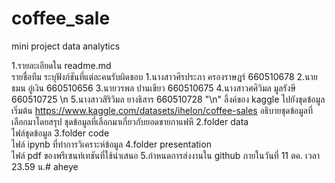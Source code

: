 # coffee_sale
mini project data analytics

1.รายละเอียดใน readme.md 	
รายชื่อทีม ระบุฟังก์ชันที่แต่ละคนรับผิดชอบ
1.นางสาวศิรประภา ครองราษฎร์ 660510678
2.นายธมน อู่เงิน 660510656
3.นายวรพล ปานเขียว 660510675
4.นางสาวศศิวิมล มูลรังษี 660510725 \n
5.นางสาวสิริวิมล ยางธิสาร 660510728 "\n"
ลิ้งค์ของ kaggle ไปยังชุดข้อมูลเริ่มต้น
https://www.kaggle.com/datasets/ihelon/coffee-sales
อธิบายชุดข้อมูลที่เลือกมาโดยสรุป
ชุดข้อมูลที่เลือกมาเกี่ยวกับยอดขายกาแฟหี
2.folder data  	
ไฟล์ชุดข้อมูล
3.folder code 	
ไฟล์ ipynb ที่ทำการวิเคราะห์ข้อมูล
4.folder presentation 	
ไฟล์ pdf ของพรีเซนท์เทชันที่ใช้นำเสนอ
5.กำหนดการส่งงานใน github ภายในวันที่ 11 ตค. เวลา 23.59 น.# aheye
